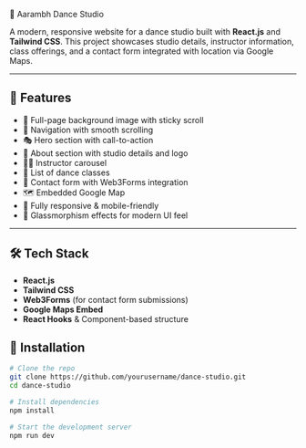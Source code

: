 💃 Aarambh Dance Studio

A modern, responsive website for a dance studio built with **React.js** and **Tailwind CSS**. This project showcases studio details, instructor information, class offerings, and a contact form integrated with location via Google Maps.

---

## 🚀 Features

- 📸 Full-page background image with sticky scroll
- 🧭 Navigation with smooth scrolling
- 🎭 Hero section with call-to-action
- 🙌 About section with studio details and logo
- 👯‍♂️ Instructor carousel
- 🕺 List of dance classes
- 📩 Contact form with Web3Forms integration
- 🗺️ Embedded Google Map
- 📱 Fully responsive & mobile-friendly
- 🧊 Glassmorphism effects for modern UI feel

---

## 🛠 Tech Stack

- **React.js**
- **Tailwind CSS**
- **Web3Forms** (for contact form submissions)
- **Google Maps Embed**
- **React Hooks** & Component-based structure

## 🔧 Installation

```bash
# Clone the repo
git clone https://github.com/yourusername/dance-studio.git
cd dance-studio

# Install dependencies
npm install

# Start the development server
npm run dev
```
